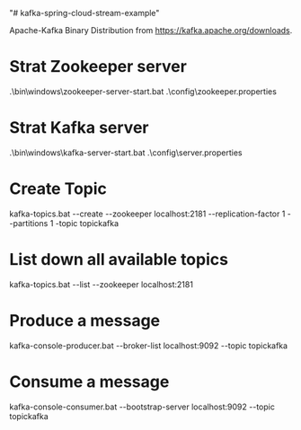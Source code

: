 "# kafka-spring-cloud-stream-example"

Apache-Kafka Binary Distribution from  https://kafka.apache.org/downloads.

# Strat Zookeeper server
.\bin\windows\zookeeper-server-start.bat .\config\zookeeper.properties

# Strat Kafka server
.\bin\windows\kafka-server-start.bat .\config\server.properties

# Create Topic
kafka-topics.bat --create --zookeeper localhost:2181 --replication-factor 1 --partitions 1 -topic topickafka

# List down all available topics
kafka-topics.bat --list --zookeeper localhost:2181

# Produce a message
kafka-console-producer.bat --broker-list localhost:9092 --topic topickafka

# Consume a message
kafka-console-consumer.bat --bootstrap-server localhost:9092 --topic topickafka
